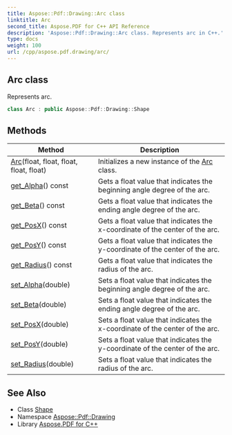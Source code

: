 ```yaml
---
title: Aspose::Pdf::Drawing::Arc class
linktitle: Arc
second_title: Aspose.PDF for C++ API Reference
description: 'Aspose::Pdf::Drawing::Arc class. Represents arc in C++.'
type: docs
weight: 100
url: /cpp/aspose.pdf.drawing/arc/
---
```

## Arc class


Represents arc.

```cpp
class Arc : public Aspose::Pdf::Drawing::Shape
```

## Methods

| Method | Description |
| --- | --- |
| [Arc](./arc/)(float, float, float, float, float) | Initializes a new instance of the [Arc](./) class. |
| [get_Alpha](./get_alpha/)() const | Gets a float value that indicates the beginning angle degree of the arc. |
| [get_Beta](./get_beta/)() const | Gets a float value that indicates the ending angle degree of the arc. |
| [get_PosX](./get_posx/)() const | Gets a float value that indicates the x-coordinate of the center of the arc. |
| [get_PosY](./get_posy/)() const | Gets a float value that indicates the y-coordinate of the center of the arc. |
| [get_Radius](./get_radius/)() const | Gets a float value that indicates the radius of the arc. |
| [set_Alpha](./set_alpha/)(double) | Sets a float value that indicates the beginning angle degree of the arc. |
| [set_Beta](./set_beta/)(double) | Sets a float value that indicates the ending angle degree of the arc. |
| [set_PosX](./set_posx/)(double) | Sets a float value that indicates the x-coordinate of the center of the arc. |
| [set_PosY](./set_posy/)(double) | Sets a float value that indicates the y-coordinate of the center of the arc. |
| [set_Radius](./set_radius/)(double) | Sets a float value that indicates the radius of the arc. |
## See Also

* Class [Shape](../shape/)
* Namespace [Aspose::Pdf::Drawing](../)
* Library [Aspose.PDF for C++](../../)
